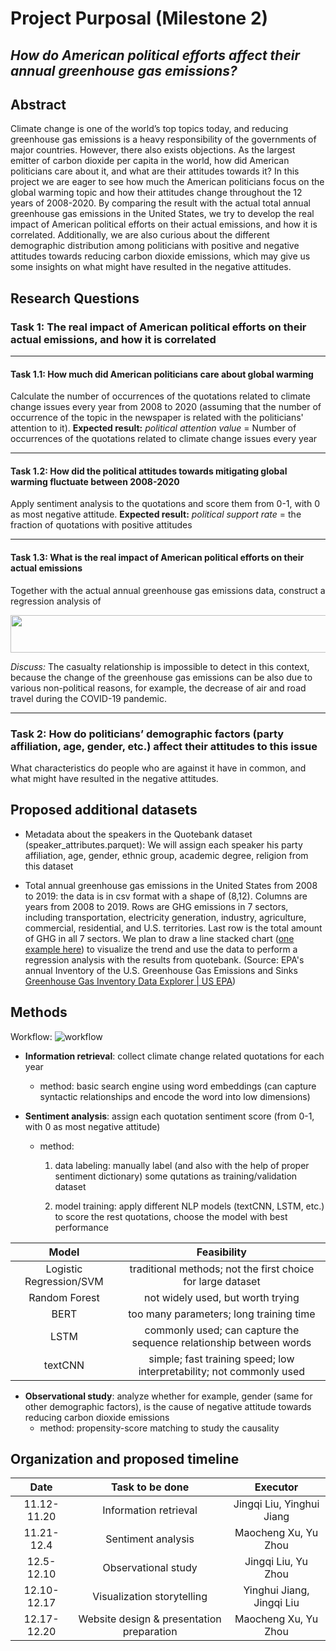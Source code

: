 ﻿# Project Purposal (Milestone 2)
## *How do American political efforts affect their annual greenhouse gas emissions?*
## Abstract
Climate change is one of the world’s top topics today, and reducing greenhouse gas emissions is a heavy responsibility of the governments of major countries. However, there also exists objections. As the largest emitter of carbon dioxide per capita in the world, how did American politicians care about it, and what are their attitudes towards it? In this project we are eager to see how much the American politicians focus on the global warming topic and how their attitudes change throughout the 12 years of 2008-2020. By comparing the result with the actual total annual greenhouse gas emissions in the United States, we try to develop the real impact of American political efforts on their actual emissions, and how it is correlated. Additionally, we are also curious about the different demographic distribution among politicians with positive and negative attitudes towards reducing carbon dioxide emissions, which may give us some insights on what might have resulted in the negative attitudes.
## Research Questions
### Task 1: The real impact of American political efforts on their actual emissions, and how it is correlated
---
#### Task 1.1: How much did American politicians care about global warming
Calculate the number of occurrences of the quotations related to climate change issues every year from 2008 to 2020 (assuming that the number of occurrence of the topic in the newspaper is related with the politicians' attention to it).
**Expected result:** *political attention value* = Number of occurrences of the quotations related to climate change issues every year

---
#### Task 1.2: How did the political attitudes towards mitigating global warming fluctuate between 2008-2020
Apply sentiment analysis to the quotations and score them from 0-1, with 0 as most negative attitude.
**Expected result:** *political support rate* = the fraction of quotations with positive attitudes

---
#### Task 1.3: What is the real impact of American political efforts on their actual emissions
Together with the actual annual greenhouse gas emissions data, construct a regression analysis of 

<img src="https://github.com/epfl-ada/ada-2021-project-dataminers/blob/main/pics/equ.png?raw=true" width = "540" height = "60" alt="" align=center />

*Discuss:* The casualty relationship is impossible to detect in this context, because the change of the greenhouse gas emissions can be also due to various non-political reasons, for example, the decrease of air and road travel during the COVID-19 pandemic.

---
### Task 2: How do politicians’ demographic factors (party affiliation, age, gender, etc.) affect their attitudes to this issue
What characteristics do people who are against it have in common, and what might have resulted in the negative attitudes.

## Proposed additional datasets
-   Metadata about the speakers in the Quotebank dataset (speaker_attributes.parquet): We will assign each speaker his party affiliation, age, gender, ethnic group, academic degree, religion from this dataset
    
-   Total annual greenhouse gas emissions in the United States from 2008 to 2019: the data is in csv format with a shape of (8,12). Columns are years from 2008 to 2019. Rows are GHG emissions in 7 sectors, including transportation, electricity generation, industry, agriculture, commercial, residential, and U.S. territories. Last row is the total amount of GHG in all 7 sectors. We plan to draw a line stacked chart ([one example here](https://github.com/epfl-ada/ada-2021-project-dataminers/blob/main/pics/us-ghg-emissions.png?raw=true)) to visualize the trend and use the data to perform a regression analysis with the results from quotebank.
(Source: EPA's annual Inventory of the U.S. Greenhouse Gas Emissions and Sinks [Greenhouse Gas Inventory Data Explorer | US EPA](https://cfpub.epa.gov/ghgdata/inventoryexplorer/#allsectors/allsectors/allgas/econsect/all))
## Methods
Workflow:
![workflow](https://github.com/epfl-ada/ada-2021-project-dataminers/blob/main/pics/workflow.png?raw=true)

* **Information retrieval**: collect climate change related quotations for each year
	* method: basic search engine using word embeddings (can capture syntactic relationships and encode the word into low dimensions)
	
* **Sentiment analysis**: assign each quotation sentiment score (from 0-1, with 0 as most negative attitude)
	* method: 
	
		1. data labeling: manually label (and also with the help of proper sentiment dictionary) some qutations as training/validation dataset
		
		2. model training: apply different NLP models (textCNN, LSTM, etc.) to score the rest quotations, choose the model with best performance
		
|Model| Feasibility |
|:--:|:--:|
| Logistic Regression/SVM | traditional methods; not the first choice for large dataset |
| Random Forest | not widely used, but worth trying |
| BERT | too many parameters; long training time |
| LSTM | commonly used; can capture the sequence relationship between words |
| textCNN | simple; fast training speed; low interpretability; not commonly used |

* **Observational study**: analyze whether for example, gender (same for other demographic factors), is the cause of negative attitude towards reducing carbon dioxide emissions
	* method: propensity-score matching to study the causality
  
## Organization and proposed timeline
| Date | Task to be done| Executor|
|:-:|:-:|:-:|
| 11.12-11.20| Information retrieval|Jingqi Liu, Yinghui Jiang|
| 11.21-12.4 | Sentiment analysis |Maocheng Xu, Yu Zhou|
| 12.5-12.10 | Observational study |Jingqi Liu, Yu Zhou|
| 12.10-12.17 | Visualization storytelling |Yinghui Jiang, Jingqi Liu|
| 12.17-12.20 | Website design & presentation preparation |Maocheng Xu, Yu Zhou|
 

